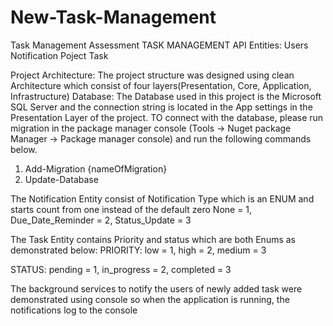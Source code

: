 # New-Task-Management
Task Management Assessment
TASK MANAGEMENT API
Entities:
Users
Notification
Poject
Task

Project Architecture:
The project structure was designed using clean Architecture which consist of four layers(Presentation, Core, Application, Infrastructure)
Database:
The Database used in this project is the Microsoft SQL Server and the connection string is located in the App settings in the Presentation Layer of the project.
TO connect with the database, please run migration in the package manager console (Tools -> Nuget package Manager -> Package manager console) and run the following commands below.
1) Add-Migration {nameOfMigration}
2) Update-Database

The Notification Entity consist of Notification Type which is an ENUM and starts count from one instead of the default zero
None = 1,
Due_Date_Reminder = 2,
Status_Update = 3

The Task Entity contains Priority and status which are both Enums as demonstrated below:
PRIORITY:
low = 1,
high = 2,
medium = 3

STATUS:
pending = 1,
in_progress = 2,
completed = 3

The background services to notify the users of newly added task were demonstrated using console so when the application is running, the notifications log to the console




